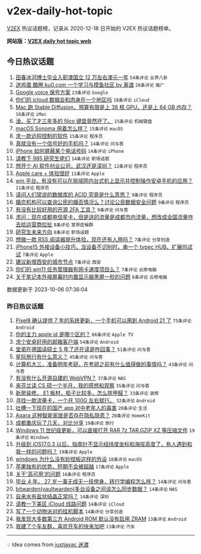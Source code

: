 # v2ex-daily-hot-topic

[V2EX](https://www.v2ex.com/) 热议话题榜，记录从 2020-12-18 日开始的 V2EX 热议话题榜单。

**网站版：[V2EX daily hot topic web](https://boojack.github.io/v2ex-daily-hot-topic-web/)**

## 今日热议话题

<!-- TODAY BEGIN -->

1. [田春冰河博士毕业入职澳国立 12 万左右澳元一年](https://www.v2ex.com/t/979141) `54条评论` `业界八卦`
1. [送鸡蛋 酷圈 ku0.com 一个学习与摸鱼社区 by 离谱](https://www.v2ex.com/t/979164) `26条评论` `推广`
1. [Google voice 保号方案](https://www.v2ex.com/t/979173) `23条评论` `Google`
1. [你们的 icloud 数据会和肉身在一个地区吗](https://www.v2ex.com/t/979146) `18条评论` `iCloud`
1. [Mac 跑 Stable Diffusion，预算有限是上 38 核 GPU，还是上 64 GB 内存？](https://www.v2ex.com/t/979171) `16条评论` `iMac`
1. [淦，买了才三年多的 filco 键盘竟然坏了。](https://www.v2ex.com/t/979193) `15条评论` `机械键盘`
1. [macOS Sonoma 用着怎么样？](https://www.v2ex.com/t/979167) `15条评论` `macOS`
1. [求一款远程控制的软件](https://www.v2ex.com/t/979154) `15条评论` `程序员`
1. [真就没有一个信号好的手机吗？](https://www.v2ex.com/t/979199) `14条评论` `问与答`
1. [iPhone 如何屏蔽某个电话号码](https://www.v2ex.com/t/979189) `14条评论` `iPhone`
1. [请教下 985 研究生佬们](https://www.v2ex.com/t/979162) `14条评论` `职场话题`
1. [想开个 AI 软件创业公司，武汉还是深圳？](https://www.v2ex.com/t/979157) `12条评论` `程序员`
1. [Apple care + 体验很好](https://www.v2ex.com/t/979195) `11条评论` `Apple`
1. [win 平台，有没有可以在局域网内台式机上显示并控制操作安卓手机的应用？](https://www.v2ex.com/t/979172) `11条评论` `程序员`
1. [请问人们常说的数据库的 ACID 究竟是什么意思？](https://www.v2ex.com/t/979186) `9条评论` `程序员`
1. [婚恋机构可以查询公民的婚否情况么？讨论公民数据安全问题](https://www.v2ex.com/t/979184) `9条评论` `程序员`
1. [有没有比较好用的开源 2FA 工具？](https://www.v2ex.com/t/979165) `9条评论` `问与答`
1. [求问：现在成都电信星卡，但是送的流量是成都市内流量，想改成全国流量咋去给运营商拉扯](https://www.v2ex.com/t/979192) `8条评论` `宽带症候群`
1. [研究生未来方向](https://www.v2ex.com/t/979161) `8条评论` `职场话题`
1. [想做一款 RSS 阅读器提升体验，现在还有人用吗？](https://www.v2ex.com/t/979196) `7条评论` `分享创造`
1. [iPhone15 外接设备小技巧，当设备不识别时，串一个 typec HUB、扩展坞试试](https://www.v2ex.com/t/979187) `7条评论` `Apple`
1. [建议新增西安的城市节点](https://www.v2ex.com/t/979169) `7条评论` `西安`
1. [你们的 win11 任务管理器有网卡速度项目么？](https://www.v2ex.com/t/979148) `7条评论` `云修电脑`
1. [关于笔记本外接屏幕时内置显示器黑屏一秒的问题](https://www.v2ex.com/t/979149) `6条评论` `云修电脑`

数据更新于 2023-10-06 07:36:04

<!-- TODAY END -->

### 昨日热议话题

<!-- YESTERDAY BEGIN -->

1. [Pixel8 确认提供 7 年的系统更新，一个手机可以用到 Android 21 了](https://www.v2ex.com/t/978971) `75条评论` `Android`
1. [你的主力 apple id 是哪个区的？](https://www.v2ex.com/t/979034) `66条评论` `Apple TV`
1. [求个安卓好用的邮箱客户端](https://www.v2ex.com/t/978976) `54条评论` `Android`
1. [堂弟在德国读硕士 5 年了还在读是咋回事？](https://www.v2ex.com/t/978984) `51条评论` `问与答`
1. [星际旅行有什么意义？](https://www.v2ex.com/t/979012) `45条评论` `问与答`
1. [计算机大三，准备明年考研，在考研之前有什么值得做的事情吗？](https://www.v2ex.com/t/978970) `43条评论` `问与答`
1. [有没有什么开源自建的 WebVPN？](https://www.v2ex.com/t/979011) `37条评论` `NAS`
1. [来芬兰读 CS 硕一个半月，我的感想和观察](https://www.v2ex.com/t/979019) `35条评论` `问与答`
1. [新房装修， E1 板材，柜子比较多，怎么除甲醛？](https://www.v2ex.com/t/978980) `33条评论` `装修`
1. [寻找一款流量卡，一个月 100G 左右就行。](https://www.v2ex.com/t/978997) `32条评论` `Android`
1. [吐槽一下现在的国产 app 对中老年人的毒害](https://www.v2ex.com/t/979050) `20条评论` `生活`
1. [Aqara 这种智能家居是否存在隐私隐患？](https://www.v2ex.com/t/979003) `20条评论` `HomeKit`
1. [成都重庆玩了几天，对比分享](https://www.v2ex.com/t/979084) `19条评论` `旅行`
1. [Windows 11 世纪级更新，可以直接打开 RAR 7z TAR.GZIP XZ 等压缩文件](https://www.v2ex.com/t/979042) `19条评论` `Windows`
1. [升级到 iOS17.0.3 以后，指南针不显示经纬度坐标和海拔高度了，有人遇到和我一样的问题吗？](https://www.v2ex.com/t/978998) `19条评论` `Apple`
1. [windows 为什么没有妙控板这样的外设](https://www.v2ex.com/t/979129) `18条评论` `macOS`
1. [苹果独有的优势，短期不会被超越](https://www.v2ex.com/t/979136) `17条评论` `Apple`
1. [关于'高可用'的问题](https://www.v2ex.com/t/979027) `16条评论` `程序员`
1. [毕业 4 年， 27 岁一事无成无一技傍身，转行学编程怎么样？](https://www.v2ex.com/t/979109) `14条评论` `问与答`
1. [bitwarden(vaultwarden)多台设备之间该怎么同步数据？](https://www.v2ex.com/t/979106) `14条评论` `NAS`
1. [自来水有盐状结晶正常吗？](https://www.v2ex.com/t/979101) `14条评论` `深圳`
1. [请教一下美区 iCloud 线路问题](https://www.v2ex.com/t/978974) `14条评论` `iCloud`
1. [写了一个动物派对的挂机脚本](https://www.v2ex.com/t/978965) `14条评论` `分享创造`
1. [我发现大多数第三方 Android ROM 默认没有启用 ZRAM](https://www.v2ex.com/t/979049) `13条评论` `Android`
1. [我建了个车友群，喜欢开车的快来加吧](https://www.v2ex.com/t/978992) `13条评论` `汽车`

<!-- YESTERDAY END -->

---

💡 Idea comes from [justjavac 迷渡](https://github.com/justjavac/)
